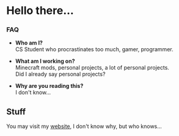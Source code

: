 # Hello there...

### FAQ
- **Who am I?**<br>
CS Student who procrastinates too much, gamer, programmer.

- **What am I working on?** <br>
Minecraft mods, personal projects, a lot of personal projects.<br>
Did I already say personal projects?

- **Why are you reading this?**<br>
I don't know...

## Stuff
You may visit my [website](https://peatral.xyz), I don't know why, but who knows...
